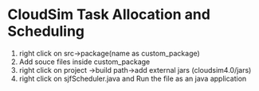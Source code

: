 # CloudSim Task Allocation and Scheduling

1. right click on src->package(name as custom_package)
2. Add souce files inside custom_package
3. right click on project ->build path->add external jars (cloudsim4.0/jars)
4. right click on sjfScheduler.java and Run the file as an java application
